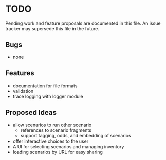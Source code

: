 # TODO
Pending work and feature proposals are documented in this file.
An issue tracker may supersede this file in the future.


## Bugs

- none

## Features

- documentation for file formats
- validation
- trace logging with logger module

## Proposed Ideas

- allow scenarios to run other scenario
    - references to scenario fragments
    - support tagging, odds, and embedding of scenarios
- offer interactive choices to the user
- A UI for selecting scenarios and managing inventory
- loading scenarios by URL for easy sharing
